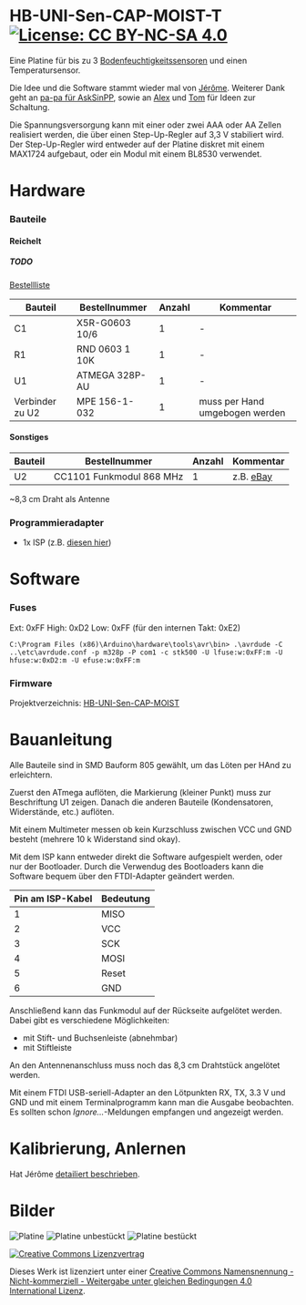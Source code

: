 # HB-UNI-Sen-CAP-MOIST-T     [![License: CC BY-NC-SA 4.0](https://img.shields.io/badge/License-CC%20BY--NC--SA%204.0-lightgrey.svg)](https://creativecommons.org/licenses/by-nc-sa/4.0/)

Eine Platine für bis zu 3 [Bodenfeuchtigkeitssensoren](https://www.dfrobot.com/product-1385.html) und einen Temperatursensor.

Die Idee und die Software stammt wieder mal von [Jérôme](https://github.com/jp112sdl/HB-UNI-Sen-CAP-MOIST). Weiterer Dank geht an [pa-pa für AskSinPP](https://github.com/pa-pa/AskSinPP), sowie an [Alex](https://github.com/alexreinert) und [Tom](https://github.com/TomMajor) für Ideen zur Schaltung.

Die Spannungsversorgung kann mit einer oder zwei AAA oder AA Zellen realisiert werden, die über einen Step-Up-Regler auf 3,3 V stabiliert wird.
Der Step-Up-Regler wird entweder auf der Platine diskret mit einem MAX1724 aufgebaut, oder ein Modul mit einem BL8530 verwendet.


# Hardware

### Bauteile

#### Reichelt

##### TODO
[Bestellliste](https://www.reichelt.de/my/)

Bauteil                  | Bestellnummer   | Anzahl | Kommentar
------------------------ | --------------- | ------ | ---------
C1                       | X5R-G0603 10/6  |   1    | -
R1                       | RND 0603 1 10K  |   1    | -
U1                       | ATMEGA 328P-AU  |   1    | -
Verbinder zu U2          | MPE 156-1-032   |   1    | muss per Hand umgebogen werden


#### Sonstiges

Bauteil | Bestellnummer            | Anzahl | Kommentar
------- | ------------------------ | ------ | ---------
U2      | CC1101 Funkmodul 868 MHz |   1    | z.B. [eBay](https://www.ebay.de/itm/272455136087)

~8,3 cm Draht als Antenne


### Programmieradapter
- 1x ISP (z.B. [diesen hier](https://www.diamex.de/dxshop/USB-ISP-Programmer-fuer-Atmel-AVR-Rev2))


# Software

### Fuses
Ext:  0xFF
High: 0xD2
Low:  0xFF (für den internen Takt: 0xE2)

`C:\Program Files (x86)\Arduino\hardware\tools\avr\bin> .\avrdude -C ..\etc\avrdude.conf -p m328p -P com1 -c stk500 -U lfuse:w:0xFF:m -U hfuse:w:0xD2:m -U efuse:w:0xFF:m`


### Firmware

Projektverzeichnis: [HB-UNI-Sen-CAP-MOIST](https://github.com/jp112sdl/HB-UNI-Sen-CAP-MOIST)




# Bauanleitung

Alle Bauteile sind in SMD Bauform 805 gewählt, um das Löten per HAnd zu erleichtern.

Zuerst den ATmega auflöten, die Markierung (kleiner Punkt) muss zur Beschriftung U1 zeigen.
Danach die anderen Bauteile (Kondensatoren, Widerstände, etc.) auflöten.

Mit einem Multimeter messen ob kein Kurzschluss zwischen VCC und GND besteht (mehrere 10 k Widerstand sind okay).

Mit dem ISP kann entweder direkt die Software aufgespielt werden, oder nur der Bootloader.
Durch die Verwendug des Bootloaders kann die Software bequem über den FTDI-Adapter geändert werden.

Pin am ISP-Kabel | Bedeutung
---------------- | ----------
1                | MISO
2                | VCC
3                | SCK
4                | MOSI
5                | Reset
6                | GND



Anschließend kann das Funkmodul auf der Rückseite aufgelötet werden. Dabei gibt es verschiedene Möglichkeiten:
- mit Stift- und Buchsenleiste (abnehmbar)
- mit Stiftleiste

An den Antennenanschluss muss noch das 8,3 cm Drahtstück angelötet werden.

Mit einem FTDI USB-seriell-Adapter an den Lötpunkten RX, TX, 3.3 V und GND und mit einem Terminalprogramm kann man die Ausgabe beobachten. Es sollten schon *Ignore...*-Meldungen empfangen und angezeigt werden.


# Kalibrierung, Anlernen

Hat Jérôme [detailiert beschrieben](https://github.com/jp112sdl/HB-UNI-Sen-CAP-MOIST#kalibrierung).


# Bilder

![Platine](https://github.com/stan23/myPCBs/blob/master/HB-UNI-Sen-CAP-MOIST-T/Images/HB-UNI-Sen-CAP-MOIST.png)
![Platine unbestückt](https://github.com/stan23/myPCBs/blob/master/HB-UNI-Sen-CAP-MOIST-T/Images/Platine_unbest%C3%BCckt.jpg)
![Platine bestückt](https://github.com/stan23/myPCBs/blob/master/HB-UNI-Sen-CAP-MOIST-T/Images/Platine_best%C3%BCckt.jpg)




[![Creative Commons Lizenzvertrag](https://i.creativecommons.org/l/by-nc-sa/4.0/88x31.png)](http://creativecommons.org/licenses/by-nc-sa/4.0/)

Dieses Werk ist lizenziert unter einer [Creative Commons Namensnennung - Nicht-kommerziell - Weitergabe unter gleichen Bedingungen 4.0 International Lizenz](http://creativecommons.org/licenses/by-nc-sa/4.0/).
